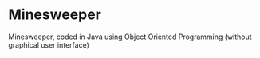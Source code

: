 # Minesweeper
Minesweeper, coded in Java using Object Oriented Programming (without graphical user interface)

